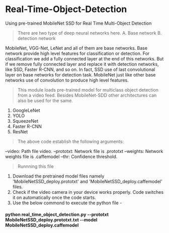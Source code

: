 # Real-Time-Object-Detection
Using pre-trained MobileNet SSD for Real Time Multi-Object Detection

> There are two type of deep neural networks here. 
  A. Base network 
  B. detection network 

MobileNet, VGG-Net, LeNet and all of them are base networks. Base network provide high level features for classification or detection. For classification we add a fully connected layer at the end of this networks. But if we remove fully connected layer and replace it with detection networks, like SSD, Faster R-CNN, and so on. In fact, SSD use of last convolutional layer on base networks for detection task. MobileNet just like other base networks use of convolution to produce high level features.

> This module loads pre-trained model for multiclass object detection from a video feed. Besides MobileNet-SDD other architectures can also be used for the same.

   1. GoogleLeNet
   2. YOLO
   3. SqueezeNet
   4. Faster R-CNN
   5. ResNet
   
> The above code establish the following arguments:

  –video: Path file video.
  –prototxt: Network file is .prototxt
  –weights: Network weights file is .caffemodel
  –thr: Confidence threshold.
  
> Runnning this file
  1. Download the pretrained model files namely 'MobileNetSSD_deploy.prototxt' and 'MobileNetSSD_deploy.caffemodel' files.
  2. Check if the video camera in your device works properly. Code switches it on automatically once the code starts.
  3. Use the below commond to execute the python file -
  #### python real_time_object_detection.py --prototxt MobileNetSSD_deploy.prototxt.txt --model MobileNetSSD_deploy.caffemodel



